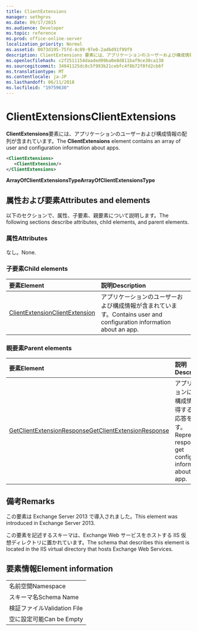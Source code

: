 ```yaml
---
title: ClientExtensions
manager: sethgros
ms.date: 09/17/2015
ms.audience: Developer
ms.topic: reference
ms.prod: office-online-server
localization_priority: Normal
ms.assetid: 0073d195-75fd-4c89-97e0-2ad6d91f99f9
description: ClientExtensions 要素には、アプリケーションのユーザーおよび構成情報の配列が含まれています。
ms.openlocfilehash: c2f2511154daaded09ba0e8d811baf9ce30ca138
ms.sourcegitcommit: 34041125dc8c5f993b21cebfc4f8b72f0fd2cb6f
ms.translationtype: MT
ms.contentlocale: ja-JP
ms.lasthandoff: 06/11/2018
ms.locfileid: "19759630"
---
```

# <a name="clientextensions"></a><span data-ttu-id="f1c83-103">ClientExtensions</span><span class="sxs-lookup"><span data-stu-id="f1c83-103">ClientExtensions</span></span>

<span data-ttu-id="f1c83-104">**ClientExtensions**要素には、アプリケーションのユーザーおよび構成情報の配列が含まれています。</span><span class="sxs-lookup"><span data-stu-id="f1c83-104">The **ClientExtensions** element contains an array of user and configuration information about apps.</span></span> 
  
```XML
<ClientExtensions>
   <ClientExtension/>
</ClientExtensions>
```

 <span data-ttu-id="f1c83-105">**ArrayOfClientExtensionsType**</span><span class="sxs-lookup"><span data-stu-id="f1c83-105">**ArrayOfClientExtensionsType**</span></span>
## <a name="attributes-and-elements"></a><span data-ttu-id="f1c83-106">属性および要素</span><span class="sxs-lookup"><span data-stu-id="f1c83-106">Attributes and elements</span></span>

<span data-ttu-id="f1c83-107">以下のセクションで、属性、子要素、親要素について説明します。</span><span class="sxs-lookup"><span data-stu-id="f1c83-107">The following sections describe attributes, child elements, and parent elements.</span></span>
  
### <a name="attributes"></a><span data-ttu-id="f1c83-108">属性</span><span class="sxs-lookup"><span data-stu-id="f1c83-108">Attributes</span></span>

<span data-ttu-id="f1c83-109">なし。</span><span class="sxs-lookup"><span data-stu-id="f1c83-109">None.</span></span>
  
### <a name="child-elements"></a><span data-ttu-id="f1c83-110">子要素</span><span class="sxs-lookup"><span data-stu-id="f1c83-110">Child elements</span></span>

|<span data-ttu-id="f1c83-111">**要素**</span><span class="sxs-lookup"><span data-stu-id="f1c83-111">**Element**</span></span>|<span data-ttu-id="f1c83-112">**説明**</span><span class="sxs-lookup"><span data-stu-id="f1c83-112">**Description**</span></span>|
|:-----|:-----|
|[<span data-ttu-id="f1c83-113">ClientExtension</span><span class="sxs-lookup"><span data-stu-id="f1c83-113">ClientExtension</span></span>](clientextension.md) <br/> |<span data-ttu-id="f1c83-114">アプリケーションのユーザーおよび構成情報が含まれています。</span><span class="sxs-lookup"><span data-stu-id="f1c83-114">Contains user and configuration information about an app.</span></span>  <br/> |
   
### <a name="parent-elements"></a><span data-ttu-id="f1c83-115">親要素</span><span class="sxs-lookup"><span data-stu-id="f1c83-115">Parent elements</span></span>

|<span data-ttu-id="f1c83-116">**要素**</span><span class="sxs-lookup"><span data-stu-id="f1c83-116">**Element**</span></span>|<span data-ttu-id="f1c83-117">**説明**</span><span class="sxs-lookup"><span data-stu-id="f1c83-117">**Description**</span></span>|
|:-----|:-----|
|[<span data-ttu-id="f1c83-118">GetClientExtensionResponse</span><span class="sxs-lookup"><span data-stu-id="f1c83-118">GetClientExtensionResponse</span></span>](getclientextensionresponse.md) <br/> |<span data-ttu-id="f1c83-119">アプリケーションに関する構成情報を取得するのには応答を表します。</span><span class="sxs-lookup"><span data-stu-id="f1c83-119">Represents a response to get configuration information about an app.</span></span>  <br/> |
   
## <a name="remarks"></a><span data-ttu-id="f1c83-120">備考</span><span class="sxs-lookup"><span data-stu-id="f1c83-120">Remarks</span></span>

<span data-ttu-id="f1c83-121">この要素は Exchange Server 2013 で導入されました。</span><span class="sxs-lookup"><span data-stu-id="f1c83-121">This element was introduced in Exchange Server 2013.</span></span>
  
<span data-ttu-id="f1c83-122">この要素を記述するスキーマは、Exchange Web サービスをホストする IIS 仮想ディレクトリに置かれています。</span><span class="sxs-lookup"><span data-stu-id="f1c83-122">The schema that describes this element is located in the IIS virtual directory that hosts Exchange Web Services.</span></span>
  
## <a name="element-information"></a><span data-ttu-id="f1c83-123">要素情報</span><span class="sxs-lookup"><span data-stu-id="f1c83-123">Element information</span></span>

||
|:-----|
|<span data-ttu-id="f1c83-124">名前空間</span><span class="sxs-lookup"><span data-stu-id="f1c83-124">Namespace</span></span>  <br/> |
|<span data-ttu-id="f1c83-125">スキーマ名</span><span class="sxs-lookup"><span data-stu-id="f1c83-125">Schema Name</span></span>  <br/> |
|<span data-ttu-id="f1c83-126">検証ファイル</span><span class="sxs-lookup"><span data-stu-id="f1c83-126">Validation File</span></span>  <br/> |
|<span data-ttu-id="f1c83-127">空に設定可能</span><span class="sxs-lookup"><span data-stu-id="f1c83-127">Can be Empty</span></span>  <br/> |
   

